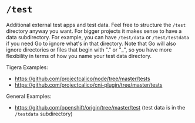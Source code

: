 # `/test`

Additional external test apps and test data. Feel free to structure the `/test` directory anyway you want. For bigger projects it makes sense to have a data subdirectory. For example, you can have `/test/data` or `/test/testdata` if you need Go to ignore what's in that directory. Note that Go will also ignore directories or files that begin with "." or "_", so you have more flexibility in terms of how you name your test data directory.

Tigera Examples: 
* https://github.com/projectcalico/node/tree/master/tests
* https://github.com/projectcalico/cni-plugin/tree/master/tests

General Examples:
* https://github.com/openshift/origin/tree/master/test (test data is in the `/testdata` subdirectory)

